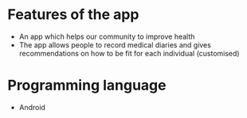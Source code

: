 # Features of the app
- An app which helps our community to improve health
- The app allows people to record medical diaries and gives recommendations on how to be fit for each individual (customised)

# Programming language
- Android
